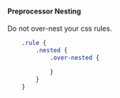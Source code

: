 #### Preprocessor Nesting

Do not over-nest your css rules.

```css
	.rule {
		.nested {
			.over-nested {

			}
		}
	}

```